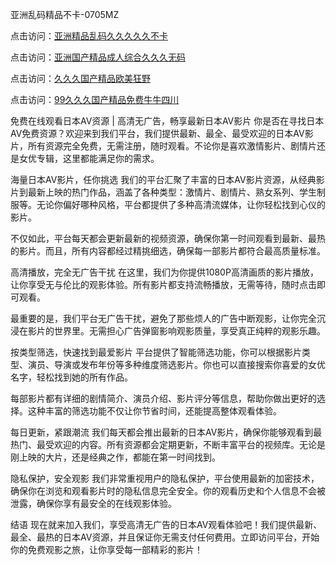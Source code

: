 
亚洲乱码精品不卡-0705MZ


点击访问：<a href="https://cfad.pages.dev/">亚洲精品乱码久久久久久不卡</a>

点击访问：<a href="https://gda-c7m.pages.dev/">亚洲国产精品成人综合久久久无码</a>

点击访问：<a href="https://gfd-5xg.pages.dev/">久久久国产精品欧美狂野</a>

点击访问：<a href="https://fdhf-454.pages.dev/">99久久久国产精品免费牛牛四川</a>



免费在线观看日本AV资源 | 高清无广告，畅享最新日本AV影片
你是否在寻找日本AV免费资源？欢迎来到我们平台，我们提供最新、最全、最受欢迎的日本AV影片，所有资源完全免费，无需注册，随时观看。不论你是喜欢激情影片、剧情片还是女优专辑，这里都能满足你的需求。

海量日本AV影片，任你挑选
我们的平台汇聚了丰富的日本AV影片资源，从经典影片到最新上映的热门作品，涵盖了各种类型：激情片、剧情片、熟女系列、学生制服等。无论你偏好哪种风格，平台都提供了多种高清流媒体，让你轻松找到心仪的影片。

不仅如此，平台每天都会更新最新的视频资源，确保你第一时间观看到最新、最热的影片。而且，所有内容都经过精挑细选，确保每一部影片都符合最高质量标准。

高清播放，完全无广告干扰
在这里，我们为你提供1080P高清画质的影片播放，让你享受无与伦比的观影体验。所有影片都支持流畅播放，无需等待，随时点击即可观看。

最重要的是，我们平台无广告干扰，避免了那些烦人的广告中断观影，让你完全沉浸在影片的世界里。无需担心广告弹窗影响观影质量，享受真正纯粹的观影乐趣。

按类型筛选，快速找到最爱影片
平台提供了智能筛选功能，你可以根据影片类型、演员、导演或发布年份等多种维度筛选影片。你也可以直接搜索你喜爱的女优名字，轻松找到她的所有作品。

每部影片都有详细的剧情简介、演员介绍、影片评分等信息，帮助你做出更好的选择。这种丰富的筛选功能不仅让你节省时间，还能提高整体观看体验。

每日更新，紧跟潮流
我们每天都会推出最新的日本AV影片，确保你能够观看到最热门、最受欢迎的内容。所有资源都会定期更新，不断丰富平台的视频库。无论是刚上映的大片，还是经典之作，都能在第一时间找到。

隐私保护，安全观影
我们非常重视用户的隐私保护，平台使用最新的加密技术，确保你在浏览和观看影片时的隐私信息完全安全。你的观看历史和个人信息不会被泄露，确保你享有最安全的在线观影体验。

结语
现在就来加入我们，享受高清无广告的日本AV观看体验吧！我们提供最新、最全、最热的日本AV资源，并且保证你无需支付任何费用。立即访问平台，开始你的免费观影之旅，让你享受每一部精彩的影片！


















<span style="display:none;">[Canonical link](  ）</span>
